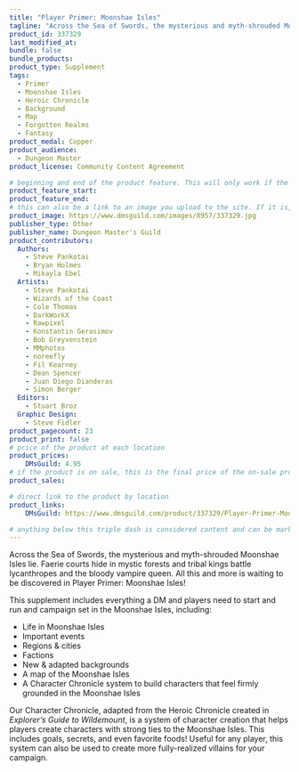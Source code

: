 ```yaml
---
title: "Player Primer: Moonshae Isles"
tagline: "Across the Sea of Swords, the mysterious and myth-shrouded Moonshae Isles lie."
product_id: 337329
last_modified_at:
bundle: false
bundle_products:
product_type: Supplement
tags:
  - Primer
  - Moonshae Isles
  - Heroic Chronicle
  - Background
  - Map
  - Forgotten Realms
  - Fantasy
product_medal: Copper
product_audience:
  - Dungeon Master
product_license: Community Content Agreement

# beginning and end of the product feature. This will only work if the site is updated within several weeks of when the feature is supposed to happen. Making a new post counts as updating.
product_feature_start: 
product_feature_end: 
# this can also be a link to an image you upload to the site. If it is, it must start with a "/" or be a full link
product_image: https://www.dmsguild.com/images/8957/337329.jpg
publisher_type: Other
publisher_name: Dungeon Master's Guild
product_contributors:
  Authors:
    - Steve Pankotai
    - Bryan Holmes
    - Mikayla Ebel
  Artists:
    - Steve Pankotai
    - Wizards of the Coast
    - Cole Thomas
    - DarkWorkX
    - Rawpixel
    - Konstantin Gerasimov
    - Bob Greyvenstein
    - MMphotos
    - noreefly
    - Fil Kearney
    - Dean Spencer
    - Juan Diego Dianderas
    - Simon Berger
  Editors:
    - Stuart Broz
  Graphic Design:
    - Steve Fidler
product_pagecount: 23
product_print: false
# price of the product at each location
product_prices:
    DMsGuild: 4.95
# if the product is on sale, this is the final price of the on-sale product for each location that it is on sale. The sales % will be calculated and displayed based on the difference between product_prices and product_sales
product_sales:

# direct link to the product by location
product_links:
    DMsGuild: https://www.dmsguild.com/product/337329/Player-Primer-Moonshae-Isles?affiliate_id=1713687

# anything below this triple dash is considered content and can be markup or html. It should be fully HTML compatible as long as your tags are formatted correctly.
---
```

Across the Sea of Swords, the mysterious and myth-shrouded Moonshae Isles lie. Faerie courts hide in mystic forests and tribal kings battle lycanthropes and the bloody vampire queen. All this and more is waiting to be discovered in Player Primer: Moonshae Isles!

This supplement includes everything a DM and players need to start and run and campaign set in the Moonshae Isles, including:

- Life in Moonshae Isles
- Important events
- Regions & cities
- Factions
- New & adapted backgrounds
- A map of the Moonshae Isles
- A Character Chronicle system to build characters that feel firmly grounded in the Moonshae Isles

Our Character Chronicle, adapted from the Heroic Chronicle created in *Explorer’s Guide to Wildemount*, is a system of character creation that helps players create characters with strong ties to the Moonshae Isles. This includes goals, secrets, and even favorite foods! Useful for any player, this system can also be used to create more fully-realized villains for your campaign.